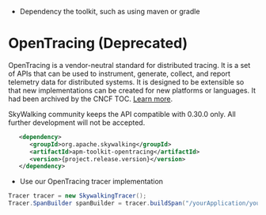 * Dependency the toolkit, such as using maven or gradle
# OpenTracing (Deprecated)

OpenTracing is a vendor-neutral standard for distributed tracing. It is a set of APIs that can be used to instrument, generate, collect, and report telemetry data for distributed systems. It is designed to be extensible so that new implementations can be created for new platforms or languages.
It had been archived by the CNCF TOC. [Learn more](https://www.cncf.io/blog/2022/01/31/cncf-archives-the-opentracing-project/).

SkyWalking community keeps the API compatible with 0.30.0 only. All further development will not be accepted. 

```xml
   <dependency>
      <groupId>org.apache.skywalking</groupId>
      <artifactId>apm-toolkit-opentracing</artifactId>
      <version>{project.release.version}</version>
   </dependency>
```


* Use our OpenTracing tracer implementation
```java
Tracer tracer = new SkywalkingTracer();
Tracer.SpanBuilder spanBuilder = tracer.buildSpan("/yourApplication/yourService");

```
